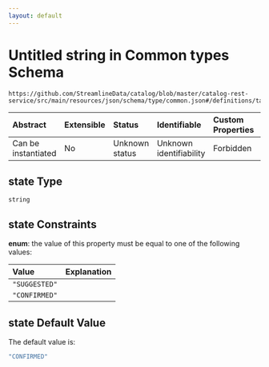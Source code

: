 ```yaml
---
layout: default
---
```


# Untitled string in Common types Schema

```text
https://github.com/StreamlineData/catalog/blob/master/catalog-rest-service/src/main/resources/json/schema/type/common.json#/definitions/tagLabel/properties/state
```

| Abstract | Extensible | Status | Identifiable | Custom Properties | Additional Properties | Access Restrictions | Defined In |
| :--- | :--- | :--- | :--- | :--- | :--- | :--- | :--- |
| Can be instantiated | No | Unknown status | Unknown identifiability | Forbidden | Allowed | none | [common.json\*](common.md) |

## state Type

`string`

## state Constraints

**enum**: the value of this property must be equal to one of the following values:

| Value | Explanation |
| :--- | :--- |
| `"SUGGESTED"` |  |
| `"CONFIRMED"` |  |

## state Default Value

The default value is:

```javascript
"CONFIRMED"
```

